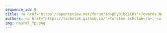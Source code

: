 ```yaml
---
sequence_id: 9
title: <a href="https://openreview.net/forum?id=pFy0jbqiCDY">Towards Neural Functional Program Evaluation</a>
authors: <a href="https://tscholak.github.io/">Torsten Scholak</a>, <a href="https://scholar.google.com/citations?user=PNFW8HwAAAAJ">Jonathan Pilault</a>, <a href="https://www.seas.upenn.edu/~joeyv/">Joey Velez-Ginorio</a>
img: neural_fp.png
---
```

